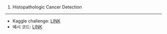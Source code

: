1. Histopathologic Cancer Detection
-----------------------------------

* Kaggle challenge: [LINK](https://www.kaggle.com/c/histopathologic-cancer-detection)
* 예시 코드: [LINK](https://www.kaggle.com/fmarazzi/baseline-keras-cnn-roc-fast-10min-0-925-lb)
